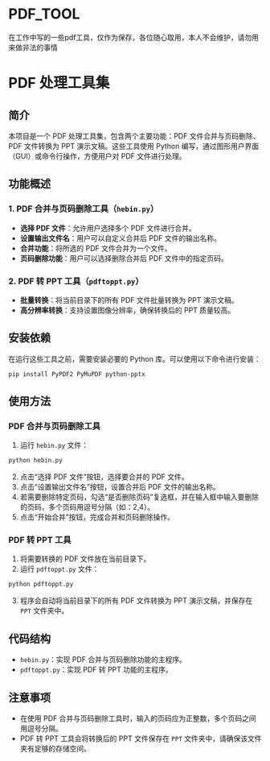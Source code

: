 # PDF_TOOL
在工作中写的一些pdf工具，仅作为保存，各位随心取用，本人不会维护，请勿用来做非法的事情
# PDF 处理工具集

## 简介
本项目是一个 PDF 处理工具集，包含两个主要功能：PDF 文件合并与页码删除、PDF 文件转换为 PPT 演示文稿。这些工具使用 Python 编写，通过图形用户界面（GUI）或命令行操作，方便用户对 PDF 文件进行处理。

## 功能概述
### 1. PDF 合并与页码删除工具（`hebin.py`）
- **选择 PDF 文件**：允许用户选择多个 PDF 文件进行合并。
- **设置输出文件名**：用户可以自定义合并后 PDF 文件的输出名称。
- **合并功能**：将所选的 PDF 文件合并为一个文件。
- **页码删除功能**：用户可以选择删除合并后 PDF 文件中的指定页码。

### 2. PDF 转 PPT 工具（`pdftoppt.py`）
- **批量转换**：将当前目录下的所有 PDF 文件批量转换为 PPT 演示文稿。
- **高分辨率转换**：支持设置图像分辨率，确保转换后的 PPT 质量较高。

## 安装依赖
在运行这些工具之前，需要安装必要的 Python 库。可以使用以下命令进行安装：
```bash
pip install PyPDF2 PyMuPDF python-pptx
```

## 使用方法

### PDF 合并与页码删除工具
1. 运行 `hebin.py` 文件：
```bash
python hebin.py
```
2. 点击“选择 PDF 文件”按钮，选择要合并的 PDF 文件。
3. 点击“设置输出文件名”按钮，设置合并后 PDF 文件的输出名称。
4. 若需要删除特定页码，勾选“是否删除页码”复选框，并在输入框中输入要删除的页码，多个页码用逗号分隔（如：2,4）。
5. 点击“开始合并”按钮，完成合并和页码删除操作。

### PDF 转 PPT 工具
1. 将需要转换的 PDF 文件放在当前目录下。
2. 运行 `pdftoppt.py` 文件：
```bash
python pdftoppt.py
```
3. 程序会自动将当前目录下的所有 PDF 文件转换为 PPT 演示文稿，并保存在 `PPT` 文件夹中。

## 代码结构
- `hebin.py`：实现 PDF 合并与页码删除功能的主程序。
- `pdftoppt.py`：实现 PDF 转 PPT 功能的主程序。

## 注意事项
- 在使用 PDF 合并与页码删除工具时，输入的页码应为正整数，多个页码之间用逗号分隔。
- PDF 转 PPT 工具会将转换后的 PPT 文件保存在 `PPT` 文件夹中，请确保该文件夹有足够的存储空间。
